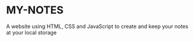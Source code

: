 # MY-NOTES
A website using HTML, CSS and JavaScript to create and keep your notes at your local storage
